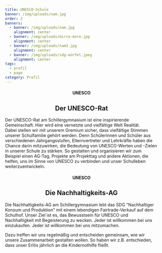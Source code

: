 ```yaml
---
title: UNESCO-Schule
banner: /img/uploads/nam.jpg
order: 2
banners:
  - banner: /img/uploads/nam.jpg
    alignment: center
  - banner: /img/uploads/mirco-more.jpg
    alignment: center
  - banner: /img/uploads/nam3.jpg
    alignment: center
  - banner: /img/uploads/sdg-würfel.jpeg
    alignment: center
tags:
  - profil
  - page
category: Profil
---
```

<center><div class="title"><h4>UNESCO</h4><h2>Der UNESCO-Rat</h2></div></center>



Der UNESCO-Rat am Schillergymnasium ist eine inspirierende Gemeinschaft. Hier wird eine vernetzte und vielfältige Welt Realität.  \
Dabei stellen wir mit unserem Gremium sicher, dass vielfältige Stimmen unserer Schulfamilie gehört werden. Denn Schülerinnen und Schüler aus verschiedenen Jahrgangsstufen, Elternvertreter und Lehrkräfte haben die Chance darin mitzuwirken, die Bedeutung von UNESCO-Werten und -Zielen in unserer Schule zu stärken. So gestalten und organisieren wir zum Beispiel einen AG-Tag, Projekte am Projekttag und andere Aktionen, die helfen, uns im Sinne von UNESCO zu verbinden und unser Schulleben weiterzuentwickeln. 



<center><div class="title"><h4>UNESCO</h4><h2>Die Nachhaltigkeits-AG</h2></div></center>

Die Nachhaltigkeits-AG am Schillergymnasium lebt das SDG "Nachhaltiger Konsum und Produktion" mit einem lebendigen Fairtrade-Verkauf auf dem Schulhof. Unser Ziel ist es, das Bewusstsein für UNESCO und Nachhaltigkeit mit Begeisterung zu wecken. Jeder ist willkommen bei uns einzukaufen. Jeder ist willkommen bei uns mitzumachen. 

Dazu treffen wir uns regelmäßig und entscheiden gemeinsam, wie wir unsere Zusammenarbeit gestalten wollen. So haben wir z.B. entschieden, dass unser Erlös jährlich an die Kindernothilfe fließt.